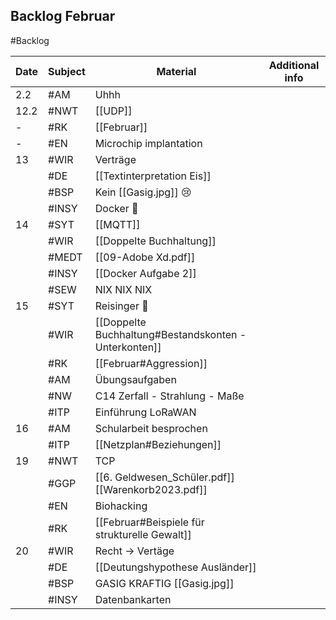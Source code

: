 ## Backlog Februar
#Backlog

| Date | Subject | Material | Additional info |
| ---- | ---- | ---- | ---- |
| 2.2 | #AM | Uhhh |  |
| 12.2 | #NWT | [[UDP]] |  |
| - | #RK | [[Februar]] |  |
| - | #EN | Microchip implantation |  |
| 13 | #WIR | Verträge |  |
|  | #DE | [[Textinterpretation Eis]] |  |
|  | #BSP | Kein [[Gasig.jpg]] 😢 |  |
|  | #INSY | Docker 🤡 |  |
| 14 | #SYT | [[MQTT]] |  |
|  | #WIR | [[Doppelte Buchhaltung]] |  |
|  | #MEDT | [[09-Adobe Xd.pdf]] |  |
|  | #INSY | [[Docker Aufgabe 2]] |  |
|  | #SEW | NIX NIX NIX |  |
| 15 | #SYT | Reisinger 🤡 |  |
|  | #WIR | [[Doppelte Buchhaltung#Bestandskonten - Unterkonten]] |  |
|  | #RK | [[Februar#Aggression]] |  |
|  | #AM | Übungsaufgaben |  |
|  | #NW | C14 Zerfall - Strahlung - Maße |  |
|  | #ITP | Einführung LoRaWAN |  |
| 16 | #AM | Schularbeit besprochen |  |
|  | #ITP | [[Netzplan#Beziehungen]] |  |
| 19 | #NWT | TCP |  |
|  | #GGP | [[6. Geldwesen_Schüler.pdf]] [[Warenkorb2023.pdf]] |  |
|  | #EN | Biohacking |  |
|  | #RK | [[Februar#Beispiele für strukturelle Gewalt]] |  |
| 20 | #WIR | Recht -> Vertäge |  |
|  | #DE | [[Deutungshypothese Ausländer]] |  |
|  | #BSP | GASIG KRAFTIG [[Gasig.jpg]] |  |
|  | #INSY | Datenbankarten |  |
